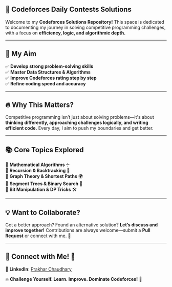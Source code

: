 ## 🚀 Codeforces Daily Contests Solutions

Welcome to my **Codeforces Solutions Repository!** This space is dedicated to documenting my journey in solving competitive programming challenges, with a focus on **efficiency, logic, and algorithmic depth.**

---


## 🎯 My Aim  
✅ **Develop strong problem-solving skills**  
✅ **Master Data Structures & Algorithms**  
✅ **Improve Codeforces rating step by step**  
✅ **Refine coding speed and accuracy**  

---

## 🔥 Why This Matters?  
Competitive programming isn’t just about solving problems—it's about **thinking differently, approaching challenges logically, and writing efficient code.** Every day, I aim to push my boundaries and get better.

---

## 📚 Core Topics Explored  
🔸 **Mathematical Algorithms** ➗  
🔸 **Recursion & Backtracking** 🔄  
🔸 **Graph Theory & Shortest Paths** 🌍  
🔸 **Segment Trees & Binary Search** 🌲  
🔸 **Bit Manipulation & DP Tricks** 🛠️  

---

## 💡 Want to Collaborate?  
Got a better approach? Found an alternative solution? **Let’s discuss and improve together!** Contributions are always welcome—submit a **Pull Request** or connect with me. 🚀  

---

## 🌟 Connect with Me! 🔗  
🔹 **LinkedIn**: [Prakhar Chaudhary](https://www.linkedin.com/in/mrpc13)  

🔥 **Challenge Yourself. Learn. Improve. Dominate Codeforces!** 💪
